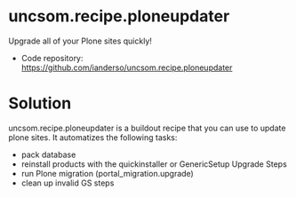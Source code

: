 uncsom.recipe.ploneupdater
==========================

Upgrade all of your Plone sites quickly!

- Code repository: https://github.com/ianderso/uncsom.recipe.ploneupdater


Solution
========

uncsom.recipe.ploneupdater is a buildout recipe that you can use to update
plone sites. It automatizes the following tasks:

 * pack database
 * reinstall products with the quickinstaller or GenericSetup Upgrade Steps
 * run Plone migration (portal_migration.upgrade)
 * clean up invalid GS steps
